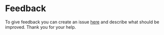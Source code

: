 # Feedback

To give feedback you can create an issue [here](https://github.com/texterify/texterify/issues) and describe what should be improved. Thank you for your help.
